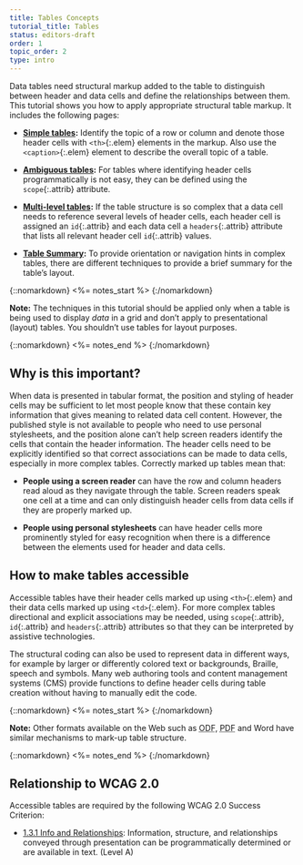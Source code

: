 ```yaml
---
title: Tables Concepts
tutorial_title: Tables
status: editors-draft
order: 1
topic_order: 2
type: intro
---
```


Data tables need structural markup added to the table to distinguish between header and data cells and define the relationships between them. This tutorial shows you how to apply appropriate structural table markup. It includes the following pages:

-   **[Simple tables](simple.html):** Identify the topic of a row or column and denote those header cells with `<th>`{:.elem} elements in the markup. Also use the `<caption>`{:.elem} element to describe the overall topic of a table.

-   **[Ambiguous tables](ambiguous.html):** For tables where identifying header cells programmatically is not easy, they can be defined using the `scope`{:.attrib} attribute.

-   **[Multi-level tables](multi-level.html):** If the table structure is so complex that a data cell needs to reference several levels of header cells, each header cell is assigned an `id`{:.attrib} and each data cell a `headers`{:.attrib} attribute that lists all relevant header cell `id`{:.attrib} values.

-   **[Table Summary](summary.html):** To provide orientation or navigation hints in complex tables, there are different techniques to provide a brief summary for the table’s layout.

{::nomarkdown}
<%= notes_start %>
{:/nomarkdown}

**Note:** The techniques in this tutorial should be applied only when a table is being used to display _data_ in a grid and don’t apply to presentational (layout) tables. You shouldn’t use tables for layout purposes.

{::nomarkdown}
<%= notes_end %>
{:/nomarkdown}


## Why is this important?

When data is presented in tabular format, the position and styling of header cells may be sufficient to let most people know that these contain key information that gives meaning to related data cell content. However, the published style is not available to people who need to use personal stylesheets, and the position alone can’t help screen readers identify the cells that contain the header information. The header cells need to be explicitly identified so that correct associations can be made to data cells, especially in more complex tables. Correctly marked up tables mean that:

-   **People using a screen reader** can have the row and column headers read aloud as they navigate through the table. Screen readers speak one cell at a time and can only distinguish header cells from data cells if they are properly marked up.

-   **People using personal stylesheets** can have header cells more prominently styled for easy recognition when there is a difference between the elements used for header and data cells.

## How to make tables accessible

Accessible tables have their header cells marked up using `<th>`{:.elem} and their data cells marked up using `<td>`{:.elem}. For more complex tables directional and explicit associations may be needed, using `scope`{:.attrib}, `id`{:.attrib} and `headers`{:.attrib} attributes so that they can be interpreted by assistive technologies.

The structural coding can also be used to represent data in different ways, for example by larger or differently colored text or backgrounds, Braille, speech and symbols. Many web authoring tools and content management systems (CMS) provide functions to define header cells during table creation without having to manually edit the code.

{::nomarkdown}
<%= notes_start %>
{:/nomarkdown}

**Note:** Other formats available on the Web such as <abbr title="Open Document Format">ODF</abbr>, <abbr title="Portable Document Format">PDF</abbr> and Word have similar mechanisms to mark-up table structure.

{::nomarkdown}
<%= notes_end %>
{:/nomarkdown}


## Relationship to WCAG 2.0

Accessible tables are required by the following WCAG 2.0 Success Criterion:

-   [1.3.1 Info and Relationships](http://www.w3.org/WAI/WCAG20/quickref/#qr-content-structure-separation-programmatic): Information, structure, and relationships conveyed through presentation can be programmatically determined or are available in text. (Level A)

